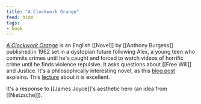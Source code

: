 ```yaml
---
title: "A Clockwork Orange"
feed: hide
tags:
- book
---
```


_[A Clockwork Orange](https://www.worldcat.org/title/clockwork-orange/oclc/1129273623&referer=brief_results)_ is an English [[Novel]] by [[Anthony Burgess]] published in 1962 set in a dystopian future following Alex, a young teen who commits crimes until he's caught and forced to watch videos of horrific crime until he finds violence repulsive. It asks questions about [[Free Will]] and Justice. It's a philosophically interesting novel, as this [blog post](https://www.the-pamphlet.com/articles/human-nature-in-a-clockwork-orange) explains. This [lecture](https://www.youtube.com/watch?v=vK-ma6dK3bY) about it is excellent. 

It's a response to [[James Joyce]]'s aesthetic hero (an idea from [[Nietzsche]]). 